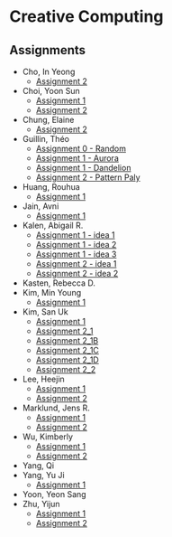 # Creative Computing

## Assignments
* Cho, In Yeong
  * [Assignment 2](https://jinsung.github.io/sva-cc-spring-2017/work/janecho/assignment_2/index.html)
* Choi, Yoon Sun
  * [Assignment 1](https://jinsung.github.io/sva-cc-spring-2017/work/yoonsun/assignment_01/index.html)
  * [Assignment 2](https://jinsung.github.io/sva-cc-spring-2017/work/yoonsun/assignment_02/index.html)
* Chung, Elaine
  * [Assignment 2](https://jinsung.github.io/sva-cc-spring-2017/work/elainechung/assignment_2/index.html)
* Guillin, Théo
  * [Assignment 0 - Random](https://jinsung.github.io/sva-cc-spring-2017/work/theo/BONUS_random/aurora/index.html)
  * [Assignment 1 - Aurora](https://jinsung.github.io/sva-cc-spring-2017/work/theo/PROJECT_01/aurora/index.html)
  * [Assignment 1 - Dandelion](https://jinsung.github.io/sva-cc-spring-2017/work/theo/PROJECT_01/dandelion/index.html)
  * [Assignment 2 - Pattern Paly](https://jinsung.github.io/sva-cc-spring-2017/work/theo/PROJECT_02/pattern_play_01/index.html)
* Huang, Rouhua
  * [Assignment 1](https://jinsung.github.io/sva-cc-spring-2017/work/Ruohua/assignment_1/index.html)
* Jain, Avni
  * [Assignment 1](https://jinsung.github.io/sva-cc-spring-2017/work/Avni/assignment_01/index.html)
* Kalen, Abigail R.
  * [Assignment 1 - idea 1](https://jinsung.github.io/sva-cc-spring-2017/work/abby/Homework/Idea_1/index.html)
  * [Assignment 1 - idea 2](https://jinsung.github.io/sva-cc-spring-2017/work/abby/Homework/Idea_2/index.html)
  * [Assignment 1 - idea 3](https://jinsung.github.io/sva-cc-spring-2017/work/abby/Homework/Idea_3/index.html)
  * [Assignment 2 - idea 1](https://jinsung.github.io/sva-cc-spring-2017/work/abby/Homework2/Idea_01/index.html)
  * [Assignment 2 - idea 2](https://jinsung.github.io/sva-cc-spring-2017/work/abby/Homework2/Idea_02/index.html)
* Kasten, Rebecca D.
* Kim, Min Young
  * [Assignment 1](https://jinsung.github.io/sva-cc-spring-2017/work/minyeong/assignment_1/index.html)
* Kim, San Uk
  * [Assignment 1](https://jinsung.github.io/sva-cc-spring-2017/work/sanuk/assignment_1/index.html)
  * [Assignment 2_1](https://jinsung.github.io/sva-cc-spring-2017/work/sanuk/assignment_2/HW2_1/index.html)
  * [Assignment 2_1B](https://jinsung.github.io/sva-cc-spring-2017/work/sanuk/assignment_2/HW2_1B/index.html)
  * [Assignment 2_1C](https://jinsung.github.io/sva-cc-spring-2017/work/sanuk/assignment_2/HW2_1C/index.html)
  * [Assignment 2_1D](https://jinsung.github.io/sva-cc-spring-2017/work/sanuk/assignment_2/HW2_1D/index.html)
  * [Assignment 2_2](https://jinsung.github.io/sva-cc-spring-2017/work/sanuk/assignment_2/HW2_2/index.html)
* Lee, Heejin
  * [Assignment 1](https://jinsung.github.io/sva-cc-spring-2017/work/jenny/assignment_1/index.html)
  * [Assignment 2](https://jinsung.github.io/sva-cc-spring-2017/work/jenny/assignment_2/index.html)
* Marklund, Jens R.
  * [Assignment 1](https://jinsung.github.io/sva-cc-spring-2017/work/jens/assignment_1/index.html)
  * [Assignment 2](https://jinsung.github.io/sva-cc-spring-2017/work/jens/assignment_2/index.html)
* Wu, Kimberly
  * [Assignment 1](https://jinsung.github.io/sva-cc-spring-2017/work/wukimberly/assignment_1/index.html)
  * [Assignment 2](https://jinsung.github.io/sva-cc-spring-2017/work/wukimberly/assignment_2/index.html)
* Yang, Qi
* Yang, Yu Ji
  * [Assignment 1](https://jinsung.github.io/sva-cc-spring-2017/work/yuji/Assignment2/index.html)
* Yoon, Yeon Sang
* Zhu, Yijun
  * [Assignment 1](https://jinsung.github.io/sva-cc-spring-2017/work/yijunzhu/homework/0210/index.html)
  * [Assignment 2](https://jinsung.github.io/sva-cc-spring-2017/work/yijunzhu/assignment_2/index.html)
